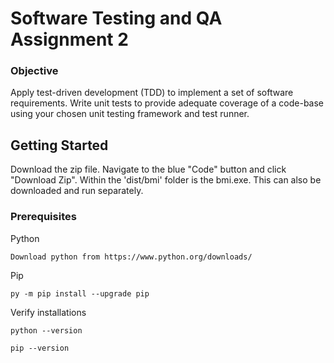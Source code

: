 # Software Testing and QA Assignment 2

 ### **Objective**

Apply test-driven development (TDD) to implement a set of software requirements. Write unit
tests to provide adequate coverage of a code-base using your chosen unit testing framework and
test runner.

## Getting Started

Download the zip file. Navigate to the blue "Code" button and click "Download Zip".
Within the 'dist/bmi' folder is the bmi.exe. This can also be downloaded and run separately.

### Prerequisites

Python

```
Download python from https://www.python.org/downloads/
```

Pip

```
py -m pip install --upgrade pip
```

Verify installations

```
python --version
```
```
pip --version
```
